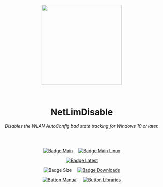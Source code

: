 
<div align = center>

<br>
<br>
    
<img
  src = 'https://cdn.jsdelivr.net/gh/Aptivi/NetLimDisable@main/NetLimDisable/OfficialAppIcon-WinPowerTools-512.png'
  width = 256
  align = center
/>

<br>

# NetLimDisable
    
*Disables the WLAN AutoConfig bad state tracking for Windows 10 or later.*

<br>
<br>

[![Badge Main]][Main]   
[![Badge Main Linux]][Main Linux]

[![Badge Latest]][Latest]

![Badge Size]   
[![Badge Downloads]][Releases]

[![Button Manual]][Manual]   
[![Button Libraries]][Libraries]

</div>
    
<br>

</div>


<!----------------------------------------------------------------------------->

[Releases]: https://github.com/Aptivi/NetLimDisable/releases
[Latest]: https://github.com/Aptivi/NetLimDisable/releases/latest

[Main]: https://github.com/Aptivi/NetLimDisable/actions/workflows/build-win.yml
[Main Linux]: https://github.com/Aptivi/NetLimDisable/actions/workflows/build-linux.yml

[Libraries]: https://aptivi.gitbook.io/netlimdisable-manual/project-dependencies
[Manual]: https://aptivi.gitbook.io/netlimdisable-manual/

<!----------------------------------[ Badges ]--------------------------------->

[Badge Downloads]: https://img.shields.io/github/downloads/Aptivi/NetLimDisable/total?color=217346&label=Downloads&style=for-the-badge&logoColor=white&logo=DocuSign&labelColor=2d9d5f
[Badge Latest]: https://img.shields.io/github/v/release/Aptivi/NetLimDisable?color=212121&include_prereleases&label=github&style=for-the-badge&logoColor=white&logo=AzureArtifacts&labelColor=303030
[Badge Size]: https://img.shields.io/github/repo-size/Aptivi/NetLimDisable?color=bb4a28&label=size&logoColor=white&style=for-the-badge&logo=GoogleAnalytics&labelColor=E85C33

[Badge Main]: https://github.com/Aptivi/NetLimDisable/actions/workflows/build-win.yml/badge.svg
[Badge Main Linux]: https://github.com/Aptivi/NetLimDisable/actions/workflows/build-linux.yml/badge.svg


<!---------------------------------[ Buttons ]--------------------------------->

[Button Libraries]: https://img.shields.io/badge/Libraries-EA8220?style=for-the-badge&logoColor=white&logo=AzureArtifacts
[Button Manual]: https://img.shields.io/badge/Docs-blueviolet?style=for-the-badge&logoColor=white&logo=GitBook

